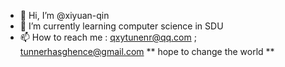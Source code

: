 - 👋 Hi, I’m @xiyuan-qin
- 🌱 I’m currently learning computer science in SDU
- 📫 How to reach me : qxytunenr@qq.com ; tunnerhasghence@gmail.com
** hope to change the world **

<!---
xiyuan-qin/xiyuan-qin is a ✨ special ✨ repository because its `README.md` (this file) appears on your GitHub profile.
You can click the Preview link to take a look at your changes.
--->
